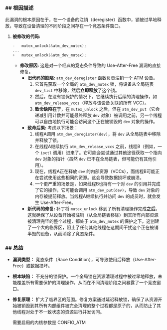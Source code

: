 ### **## 根因描述**

此漏洞的根本原因在于，在一个设备的注销（deregister）函数中，锁被过早地释放，导致在设备清理的不同阶段之间存在一个竞态条件窗口。

1.  **被修改的代码:**
    ```c
    -	mutex_unlock(&atm_dev_mutex);
    ...
    +	mutex_unlock(&atm_dev_mutex);
    ```
    *   **修改原因:** 这是对一个经典的竞态条件导致的 Use-After-Free 漏洞的直接修复。
        *   **旧代码的缺陷:** `atm_dev_deregister` 函数负责注销一个 ATM 设备。
            1.  它首先获取一个全局的 `atm_dev_mutex` 锁，将设备从全局链表 `dev_list` 中移除，然后**立即释放**了这个锁。
            2.  然后，在没有锁保护的情况下，它继续执行后续的清理操作，如 `atm_dev_release_vccs`（释放与该设备关联的所有 VCC）。
            3.  **致命缺陷在于**，在 `mutex_unlock` 之后，但在 `atm_dev_put`（它会递减引用计数并可能最终释放 `dev` 对象）被调用之前，另一个线程可以自由地执行可能会访问这个正在被销毁的 `dev` 对象的操作。
        *   **致命后果:** 考虑以下场景：
            1.  线程A调用 `atm_dev_deregister(dev)`，将 `dev` 从全局链表中移除并释放了锁。
            2.  在线程A继续执行 `atm_dev_release_vccs` 之前，线程B（例如，一个 `ioctl` 调用）进来了。它可能会尝试通过其他途径获取一个指向 `dev` 对象的指针（虽然 `dev` 已不在全局链表，但可能仍有其他引用）。
            3.  现在，线程A正在释放 `dev` 的内部资源（VCCs），而线程B可能正在尝试使用这些相同的资源。这会导致数据损坏或崩溃。
            4.  一个更严重的场景是，如果线程B也持有一个对 `dev` 的引用并完成了它的操作，它可能会调用 `atm_dev_put(dev)`，导致 `dev` 对象的内存被提前释放。当线程A继续执行并访问 `dev` 的成员时，就会发生 Use-After-Free。
        *   **新代码的修复:** 补丁将 `mutex_unlock` 移到了所有清理操作完成**之后**。这就确保了从设备开始被注销（从全局链表移除）到其所有内部资源被清理完毕的整个过程，都处于 `atm_dev_mutex` 的保护之下。这创建了一个大的临界区，阻止了任何其他线程在这期间干扰这个正在被销半毁的设备，从而消除了竞态条件。

### **## 总结**

*   **漏洞类型：**
    竞态条件（Race Condition），可导致使用后释放（Use-After-Free）或数据损坏。

*   **根本缺陷：**
    不充分的锁保护。一个全局锁在资源清理过程中被过早地释放，未能覆盖所有需要保护的清理操作，从而在不同清理阶段之间暴露了一个竞态窗口。

*   **修复原理：**
    扩大了临界区的范围。修复方案通过延迟释放锁，确保了从资源开始被销毁到其所有内部组件被完全清理的整个过程都是原子的，从而防止了其他线程对处于不一致状态的资源进行并发访问。

    需要启用的内核参数是 CONFIG_ATM